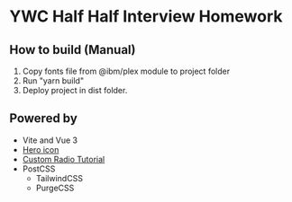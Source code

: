 # YWC Half Half Interview Homework

## How to build (Manual)
1. Copy fonts file from @ibm/plex module to project folder
2. Run "yarn build"
3. Deploy project in dist folder.

## Powered by
- Vite and Vue 3
- [Hero icon](https://heroicons.dev/)
- [Custom Radio Tutorial](https://moderncss.dev/pure-css-custom-styled-radio-buttons/)
- PostCSS
  - TailwindCSS
  - PurgeCSS
